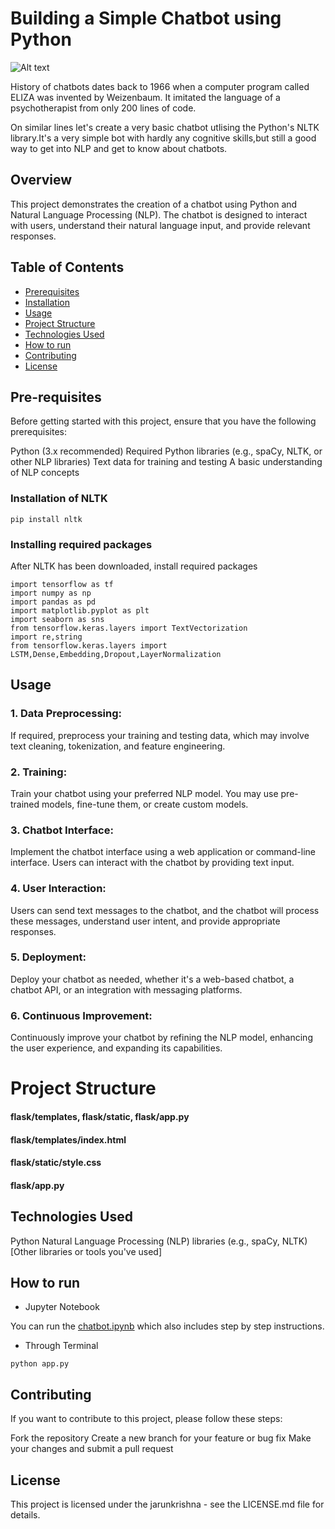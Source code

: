 # Building a Simple Chatbot using Python

![Alt text](https://cdn-images-1.medium.com/max/800/1*pPcVfZ7i-gLMabUol3zezA.gif)

History of chatbots dates back to 1966 when a computer program called ELIZA was invented by Weizenbaum. It imitated the language of a psychotherapist from only 200 lines of code. 

On similar lines let's create a very basic chatbot utlising the Python's NLTK library.It's a very simple bot with hardly any cognitive skills,but still a good way to get into NLP and get to know about chatbots.

## Overview

This project demonstrates the creation of a chatbot using Python and Natural Language Processing (NLP). The chatbot is designed to interact with users, understand their natural language input, and provide relevant responses.

## Table of Contents
* [Prerequisites](#pre-requisites)
* [Installation](#installation-of-nltk)
* [Usage](#usage)
* [Project Structure](#project-structure)
* [Technologies Used](#technologies-used)
* [How to run](#how-to-run)
* [Contributing](#contributing)
* [License](#license)




## Pre-requisites

Before getting started with this project, ensure that you have the following prerequisites:

Python (3.x recommended)
Required Python libraries (e.g., spaCy, NLTK, or other NLP libraries)
Text data for training and testing
A basic understanding of NLP concepts



### Installation of NLTK
```
pip install nltk
```
### Installing required packages
After NLTK has been downloaded, install required packages
```
import tensorflow as tf
import numpy as np
import pandas as pd
import matplotlib.pyplot as plt
import seaborn as sns
from tensorflow.keras.layers import TextVectorization
import re,string
from tensorflow.keras.layers import LSTM,Dense,Embedding,Dropout,LayerNormalization
```
## Usage

### 1. Data Preprocessing: 
If required, preprocess your training and testing data, which may involve text cleaning, tokenization, and feature engineering.

### 2. Training: 
Train your chatbot using your preferred NLP model. You may use pre-trained models, fine-tune them, or create custom models.

### 3. Chatbot Interface: 
Implement the chatbot interface using a web application or command-line interface. Users can interact with the chatbot by providing text input.

### 4. User Interaction: 
Users can send text messages to the chatbot, and the chatbot will process these messages, understand user intent, and provide appropriate responses.

### 5. Deployment: 
Deploy your chatbot as needed, whether it's a web-based chatbot, a chatbot API, or an integration with messaging platforms.

### 6. Continuous Improvement: 
Continuously improve your chatbot by refining the NLP model, enhancing the user experience, and expanding its capabilities.

# Project Structure

#### flask/templates, flask/static, flask/app.py
#### flask/templates/index.html
#### flask/static/style.css
#### flask/app.py

## Technologies Used

Python
Natural Language Processing (NLP) libraries (e.g., spaCy, NLTK)
[Other libraries or tools you've used]



## How to run
* Jupyter Notebook

You can run the [chatbot.ipynb](https://github.com/jarunkrishna/AI/blob/main/My_Chatbot.ipynb) which also includes step by step instructions.

* Through Terminal
```
python app.py
```

## Contributing

If you want to contribute to this project, please follow these steps:

Fork the repository
Create a new branch for your feature or bug fix
Make your changes and submit a pull request

## License

This project is licensed under the jarunkrishna - see the LICENSE.md file for details.
